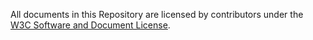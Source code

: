 
All documents in this Repository are licensed by contributors under the [W3C Software and Document License](http://www.w3.org/Consortium/Legal/copyright-software).

